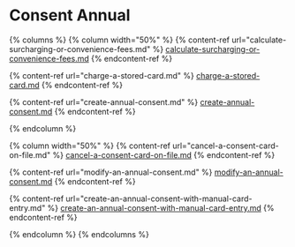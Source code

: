 # Consent Annual

{% columns %}
{% column width="50%" %}
{% content-ref url="calculate-surcharging-or-convenience-fees.md" %}
[calculate-surcharging-or-convenience-fees.md](calculate-surcharging-or-convenience-fees.md)
{% endcontent-ref %}

{% content-ref url="charge-a-stored-card.md" %}
[charge-a-stored-card.md](charge-a-stored-card.md)
{% endcontent-ref %}

{% content-ref url="create-annual-consent.md" %}
[create-annual-consent.md](create-annual-consent.md)
{% endcontent-ref %}


{% endcolumn %}

{% column width="50%" %}
{% content-ref url="cancel-a-consent-card-on-file.md" %}
[cancel-a-consent-card-on-file.md](cancel-a-consent-card-on-file.md)
{% endcontent-ref %}

{% content-ref url="modify-an-annual-consent.md" %}
[modify-an-annual-consent.md](modify-an-annual-consent.md)
{% endcontent-ref %}

{% content-ref url="create-an-annual-consent-with-manual-card-entry.md" %}
[create-an-annual-consent-with-manual-card-entry.md](create-an-annual-consent-with-manual-card-entry.md)
{% endcontent-ref %}


{% endcolumn %}
{% endcolumns %}
